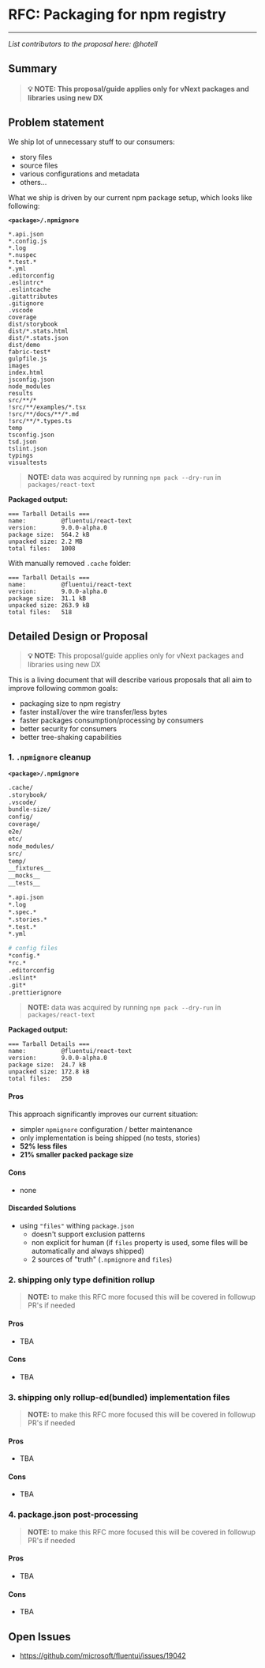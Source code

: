 # RFC: Packaging for npm registry

---

_List contributors to the proposal here: @hotell_

## Summary

> #### 💡 NOTE: This proposal/guide applies only for vNext packages and libraries using new DX

## Problem statement

We ship lot of unnecessary stuff to our consumers:

- story files
- source files
- various configurations and metadata
- others...

What we ship is driven by our current npm package setup, which looks like following:

**`<package>/.npmignore`**

```
*.api.json
*.config.js
*.log
*.nuspec
*.test.*
*.yml
.editorconfig
.eslintrc*
.eslintcache
.gitattributes
.gitignore
.vscode
coverage
dist/storybook
dist/*.stats.html
dist/*.stats.json
dist/demo
fabric-test*
gulpfile.js
images
index.html
jsconfig.json
node_modules
results
src/**/*
!src/**/examples/*.tsx
!src/**/docs/**/*.md
!src/**/*.types.ts
temp
tsconfig.json
tsd.json
tslint.json
typings
visualtests
```

> **NOTE:** data was acquired by running `npm pack --dry-run` in `packages/react-text`

**Packaged output:**

```
=== Tarball Details ===
name:          @fluentui/react-text
version:       9.0.0-alpha.0
package size:  564.2 kB
unpacked size: 2.2 MB
total files:   1008
```

With manually removed `.cache` folder:

```
=== Tarball Details ===
name:          @fluentui/react-text
version:       9.0.0-alpha.0
package size:  31.1 kB
unpacked size: 263.9 kB
total files:   518
```

## Detailed Design or Proposal

> **💡 NOTE:** This proposal/guide applies only for vNext packages and libraries using new DX

This is a living document that will describe various proposals that all aim to improve following common goals:

- packaging size to npm registry
- faster install/over the wire transfer/less bytes
- faster packages consumption/processing by consumers
- better security for consumers
- better tree-shaking capabilities

### 1. `.npmignore` cleanup

**`<package>/.npmignore`**

```sh
.cache/
.storybook/
.vscode/
bundle-size/
config/
coverage/
e2e/
etc/
node_modules/
src/
temp/
__fixtures__
__mocks__
__tests__

*.api.json
*.log
*.spec.*
*.stories.*
*.test.*
*.yml

# config files
*config.*
*rc.*
.editorconfig
.eslint*
.git*
.prettierignore
```

> **NOTE:** data was acquired by running `npm pack --dry-run` in `packages/react-text`

**Packaged output:**

```
=== Tarball Details ===
name:          @fluentui/react-text
version:       9.0.0-alpha.0
package size:  24.7 kB
unpacked size: 172.8 kB
total files:   250
```

#### Pros

This approach significantly improves our current situation:

- simpler `npmignore` configuration / better maintenance
- only implementation is being shipped (no tests, stories)
- **52% less files**
- **21% smaller packed package size**

#### Cons

- none

#### Discarded Solutions

- using `"files"` withing `package.json`
  - doesn't support exclusion patterns
  - non explicit for human (if `files` property is used, some files will be automatically and always shipped)
  - 2 sources of "truth" (`.npmignore` and `files`)

### 2. shipping only type definition rollup

> **NOTE:** to make this RFC more focused this will be covered in followup PR's if needed

#### Pros

- TBA

#### Cons

- TBA

### 3. shipping only rollup-ed(bundled) implementation files

> **NOTE:** to make this RFC more focused this will be covered in followup PR's if needed

#### Pros

- TBA

#### Cons

- TBA

### 4. package.json post-processing

> **NOTE:** to make this RFC more focused this will be covered in followup PR's if needed

#### Pros

- TBA

#### Cons

- TBA

## Open Issues

- https://github.com/microsoft/fluentui/issues/19042
